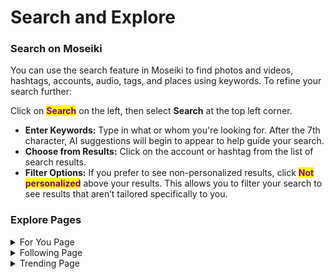 # Search and Explore

### Search on Moseiki

You can use the search feature in Moseiki to find photos and videos, hashtags, accounts, audio, tags, and places using keywords. To refine your search further:

Click on <mark style="color:purple;">**Search**</mark> on the left, then select **Search** at the top left corner.

* **Enter Keywords:** Type in what or whom you're looking for. After the 7th character, AI suggestions will begin to appear to help guide your search.
* **Choose from Results:** Click on the account or hashtag from the list of search results.
* **Filter Options:** If you prefer to see non-personalized results, click <mark style="color:purple;">**Not personalized**</mark> above your results. This allows you to filter your search to see results that aren’t tailored specifically to you.

### Explore Pages

<details>

<summary>For You Page</summary>



</details>

<details>

<summary>Following Page</summary>



</details>

<details>

<summary>Trending Page</summary>



</details>

